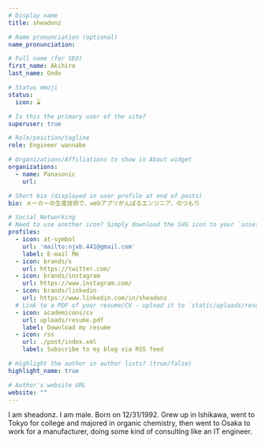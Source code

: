 ```yaml
---
# Display name
title: sheadonz

# Name pronunciation (optional)
name_pronunciation: 

# Full name (for SEO)
first_name: Akihiro
last_name: Ondo

# Status emoji
status:
  icon: ⌛️

# Is this the primary user of the site?
superuser: true

# Role/position/tagline
role: Engineer wannabe

# Organizations/Affiliations to show in About widget
organizations:
  - name: Panasonic
    url: 

# Short bio (displayed in user profile at end of posts)
bio: メーカーの生産技術で、webアプリがんばるエンジニア、のつもり

# Social Networking
# Need to use another icon? Simply download the SVG icon to your `assets/media/icons/` folder.
profiles:
  - icon: at-symbol
    url: 'mailto:njxb.441@gmail.com'
    label: E-mail Me
  - icon: brands/x
    url: https://twitter.com/
  - icon: brands/instagram
    url: https://www.instagram.com/
  - icon: brands/linkedin
    url: https://www.linkedin.com/in/sheadonz
  # Link to a PDF of your resume/CV - upload it to `static/uploads/resume.pdf`
  - icon: academicons/cv
    url: uploads/resume.pdf
    label: Download my resume
  - icon: rss
    url: ./post/index.xml
    label: Subscribe to my blog via RSS feed

# Highlight the author in author lists? (true/false)
highlight_name: true

# Author's website URL
website: ""
---
```


I am sheadonz. I am male.
Born on 12/31/1992.
Grew up in Ishikawa, went to Tokyo for college and majored in organic chemistry, then went to Osaka to work for a manufacturer, doing some kind of consulting like an IT engineer.